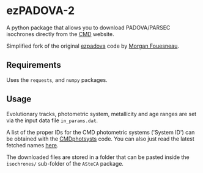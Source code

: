 ezPADOVA-2
==========

A python package that allows you to download PADOVA/PARSEC isochrones directly
from the [CMD](http://stev.oapd.inaf.it/cgi-bin/cmd) website.

Simplified fork of the original [ezpadova](https://github.com/mfouesneau/ezpadova) code by [Morgan Fouesneau](https://github.com/mfouesneau).

Requirements
------------

Uses the `requests`, and `numpy` packages.

Usage
-----

Evolutionary tracks, photometric system, metallicity and age ranges are set via
the input data file `in_params.dat`.

A list of the proper IDs for the CMD photometric systems ('System ID') can be obtained with the [CMDphotsysts](https://github.com/asteca/CMDphotsysts/) code. You can also just read the latest fetched names [here](https://github.com/asteca/CMDphotsysts/blob/master/CMD_systs_NEW.dat).

The downloaded files are stored in a folder that can be pasted inside the `isochrones/` sub-folder of the `ASteCA` package.
